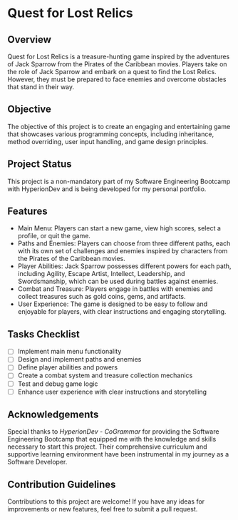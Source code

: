 # Quest for Lost Relics

## Overview

Quest for Lost Relics is a treasure-hunting game inspired by the adventures of Jack Sparrow from the Pirates of the Caribbean movies. Players take on the role of Jack Sparrow and embark on a quest to find the Lost Relics. However, they must be prepared to face enemies and overcome obstacles that stand in their way.

## Objective

The objective of this project is to create an engaging and entertaining game that showcases various programming concepts, including inheritance, method overriding, user input handling, and game design principles.

## Project Status

This project is a non-mandatory part of my Software Engineering Bootcamp with HyperionDev and is being developed for my personal portfolio.

## Features

- Main Menu: Players can start a new game, view high scores, select a profile, or quit the game.
- Paths and Enemies: Players can choose from three different paths, each with its own set of challenges and enemies inspired by characters from the Pirates of the Caribbean movies.
- Player Abilities: Jack Sparrow possesses different powers for each path, including Agility, Escape Artist, Intellect, Leadership, and Swordsmanship, which can be used during battles against enemies.
- Combat and Treasure: Players engage in battles with enemies and collect treasures such as gold coins, gems, and artifacts.
- User Experience: The game is designed to be easy to follow and enjoyable for players, with clear instructions and engaging storytelling.

## Tasks Checklist

- [ ] Implement main menu functionality
- [ ] Design and implement paths and enemies
- [ ] Define player abilities and powers
- [ ] Create a combat system and treasure collection mechanics
- [ ] Test and debug game logic
- [ ] Enhance user experience with clear instructions and storytelling

## Acknowledgements

Special thanks to _HyperionDev - CoGrammar_ for providing the Software Engineering Bootcamp that equipped me with the knowledge and skills necessary to start this project. Their comprehensive curriculum and supportive learning environment have been instrumental in my journey as a Software Developer.

## Contribution Guidelines

Contributions to this project are welcome! If you have any ideas for improvements or new features, feel free to submit a pull request.


<!-- ## License

This project is licensed under the MIT License - see the [LICENSE.md](LICENSE.md) file for details. -->
